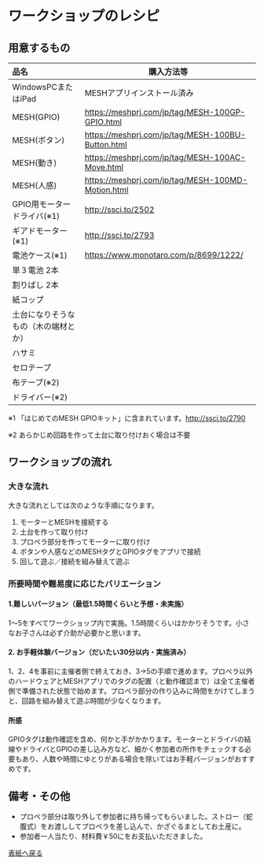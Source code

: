 # ワークショップのレシピ

## 用意するもの

| 品名                   | 購入方法等                            |
| :--------------------- | ------------------------------------- |
| WindowsPCまたはiPad             | MESHアプリインストール済み |
| MESH(GPIO)             | https://meshprj.com/jp/tag/MESH-100GP-GPIO.html |
| MESH(ボタン)           | https://meshprj.com/jp/tag/MESH-100BU-Button.html |
| MESH(動き)             | https://meshprj.com/jp/tag/MESH-100AC-Move.html |
| MESH(人感)             | https://meshprj.com/jp/tag/MESH-100MD-Motion.html |
| GPIO用モータードライバ(※1) | http://ssci.to/2502                   |
| ギアドモーター(※1) | http://ssci.to/2793 |
| 電池ケース(※1)          | https://www.monotaro.com/p/8699/1222/ |
| 単３電池 2本           |                                       |
| 割りばし 2本           |                                       |
| 紙コップ               |                                       |
| 土台になりそうなもの（木の端材とか）               |                                       |
| ハサミ               |                                       |
| セロテープ               |                                       |
| 布テープ(※2)               |                                       |
| ドライバー(※2)               |                                       |

※1 「はじめてのMESH GPIOキット」に含まれています。http://ssci.to/2790

※2 あらかじめ回路を作って土台に取り付けおく場合は不要

## ワークショップの流れ

### 大きな流れ

大きな流れとしては次のような手順になります。

1. モーターとMESHを接続する
2. 土台を作って取り付け
3. プロペラ部分を作ってモーターに取り付け
4. ボタンや人感などのMESHタグとGPIOタグをアプリで接続
5. 回して遊ぶ／接続を組み替えて遊ぶ

### 所要時間や難易度に応じたバリエーション

#### 1.難しいバージョン（最低1.5時間くらいと予想・未実施）

1〜5をすべてワークショップ内で実施。1.5時間くらいはかかりそうです。小さなお子さんは必ず介助が必要かと思います。

#### 2. お手軽体験バージョン（だいたい30分以内・実施済み）

1、2、4を事前に主催者側で終えておき、3→5の手順で進めます。プロペラ以外のハードウェアとMESHアプリでのタグの配置（と動作確認まで）は全て主催者側で準備された状態で始めます。プロペラ部分の作り込みに時間をかけてしまうと、回路を組み替えて遊ぶ時間が少なくなります。

#### 所感

GPIOタグは動作確認を含め、何かと手がかかります。モーターとドライバの結線やドライバとGPIOの差し込み方など、細かく参加者の所作をチェックする必要もあり、人数や時間にゆとりがある場合を除いてはお手軽バージョンがおすすめです。

## 備考・その他

* プロペラ部分は取り外して参加者に持ち帰ってもらいました。ストロー（蛇腹式）をお渡ししてプロペラを差し込んで、かざぐるまとしてお土産に。
* 参加者一人当たり、材料費￥50にをお支払いただきました。

[表紙へ戻る](README.md)


